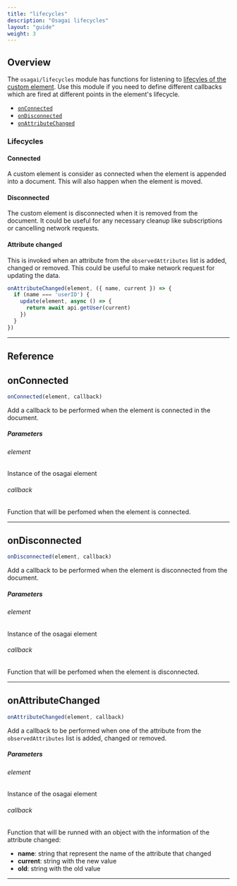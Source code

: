 ```yaml
---
title: "lifecycles"
description: "Osagai lifecycles"
layout: "guide"
weight: 3
---
```


<article id="overview">

## Overview
The `osagai/lifecycles` module has functions for listening to [lifecyles of the custom element](https://developer.mozilla.org/en-US/docs/Web/Web_Components/Using_custom_elements#Using_the_lifecycle_callbacks).
Use this module if you need to define different callbacks which are fired at different points in
the element's lifecycle.

- [`onConnected`](#onConnected)
- [`onDisconnected`](#onDisconnected)
- [`onAttributeChanged`](#onAttributeChanged)

### Lifecycles

#### Connected

A custom element is consider as connected when the element is appended into a document.
This will also happen when the element is moved.

#### Disconnected

The custom element is disconnected when it is removed from the document. It could be
useful for any necessary cleanup like subscriptions or cancelling network requests.

#### Attribute changed

This is invoked when an attribute from the `observedAttributes` list is added, changed or
removed. This could be useful to make network request for updating the data.

```javascript
onAttributeChanged(element, ({ name, current }) => {
  if (name === 'userID') {
    update(element, async () => {
      return await api.getUser(current)
    })
  }
})
```

</article>

<hr />

## Reference

<article id="onConnected">

## onConnected

```javascript
onConnected(element, callback)
```

Add a callback to be performed when the element is connected in the document.

##### Parameters

###### element
Instance of the osagai element

###### callback
Function that will be perfomed when the element is connected.

</article>

<hr />

<article id="onDisconnected">

## onDisconnected

```javascript
onDisconnected(element, callback)
```

Add a callback to be performed when the element is disconnected from the document.

##### Parameters

###### element
Instance of the osagai element

###### callback
Function that will be perfomed when the element is disconnected.

</article>

<hr />

<article id="onAttributeChanged">

## onAttributeChanged

```javascript
onAttributeChanged(element, callback)
```

Add a callback to be performed when one of the attribute from the `observedAttributes`
list is added, changed or removed.

##### Parameters

###### element
Instance of the osagai element

###### callback
Function that will be runned with an object with the information of the attribute changed:

- **name**: string that represent the name of the attribute that changed
- **current**: string with the new value
- **old**: string with the old value

</article>

<hr />
